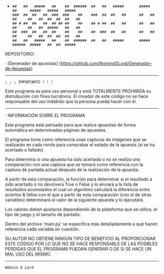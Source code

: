 -     ##   ##   #####   ##    ##  ######  ##   ##   #####       #####        ##      #####   #####   #####  
      ###  ##  ##   ##  ###  ###    ##    ###  ##  ##   ##      ##   ##      ##     ##   ##  ##  ##  ##   ##
      ## # ##  ##   ##  ## ## ##    ##    ## # ##  ##   ##      ##   ##      ##     ##   ##  #####   ##   ##
      ##  ###  ##   ##  ##    ##    ##    ##  ###  ##   ##      ##   ##      ##     ##   ##  ##  ##  ##   ##
      ##   ##   #####   ##    ##  ######  ##   ##   #####       #####        ######  #####   ##  ##  #####  

REPOSITORIO:

· 	[Generador de apuestas] (https://github.com/NominoDLord/Generador-de-Apuestas)

----------------------------------------------------------------

	¡ ¡ ¡ IMPORTANTE ! ! !

Este programa es para uso personal y está TOTALMENTE PROHIBIDA su distrubución con fines lucrativos.
El creador de este código no se hace responsable del uso indebido que la persona pueda hacer con él.

----------------------------------------------------------------

· INFORMACIÓN SOBRE EL PROGRAMA

Este programa está pensado para que realice apuestas de forma automática en determinadas páginas de apuestas.

El programa toma como referencia unas capturas de imágenes que se realizarán en cada ronda para comprabar el
estado de la apuesta (si se ha acertado o fallado).

Para determina si una apuesta ha sido acertada o no se realiza una comparación con una captura que se tomará
como referencia con la captura de pantalla actual después de la realización de la apuesta.

A partir de esta comparación, la función para determinar si el resultado a sido acertado o no devolverá True o
False y lo enviará a la lista de resultados acumulados el cual un algoritmo calculará la diferencia entre
aciertos & fallos con el que a partir de esta comparación (con el de otras variables) determinará el valor
de la siguiente apuesta y lo ejecutará.

Los valores deben ajustarse dependiendo de la plataforma que se utilice, el tipo de juego y el tamaño de pantalla.

Dentro del archivo 'main.py' se especifica más detalladamente a qué hacen referencia cada variable en cuestión.

SU AUTOR NO OBTIENE NINGÚN TIPO DE BENEFICIO AL PROPORCIONAR ESTE CÓDIGO POR LO QUE NO SE HACE RESPONSABLE DE LAS
POSIBLES PERDIDAS QUE EL PROGRAMA PUEDAN GENERAR O DE SI SE HACE UN MAL USO DEL MISMO.

----------------------------------------------------------------
	Nômino D Lord
